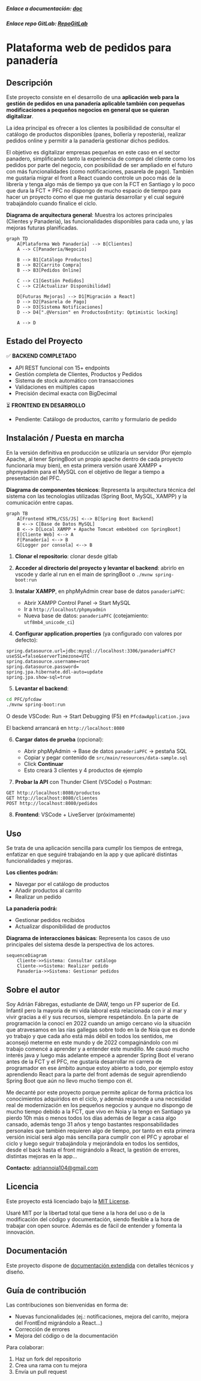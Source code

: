 ##### Enlace a documentación: [doc](doc/doc.md)
##### Enlace repo GitLab: [RepoGitLab](https://gitlab.iessanclemente.net/dawd/a22adrianfh)
# Plataforma web de pedidos para panadería

## Descripción

Este proyecto consiste en el desarrollo de una **aplicación web para la gestión de pedidos en una panadería aplicable también con pequeñas modificaciones a pequeños negocios en general que se quieran digitalizar**.

La idea principal es ofrecer a los clientes la posibilidad de consultar el catálogo de productos disponibles (panes, bollería y repostería), realizar pedidos online y permitir a la panadería gestionar dichos pedidos.

El objetivo es digitalizar empresas pequeñas en este caso en el sector panadero, simplificando tanto la experiencia de compra del cliente como los pedidos por parte del negocio, con posibilidad de ser ampliado en el futuro con más funcionalidades (como notificaciones, pasarela de pago). También me gustaría migrar el front a React cuando controle un poco más de la librería y tenga algo más de tiempo ya que con la FCT en Santiago y lo poco que dura la FCT + PFC no dispongo de mucho espacio de tiempo para hacer un proyecto como el que me gustaría desarrollar y el cual seguiré trabajándolo cuando finalice el ciclo.

**Diagrama de arquitectura general**: Muestra los actores principales (Clientes y Panadería), las funcionalidades disponibles para cada uno, y las mejoras futuras planificadas.

```mermaid
graph TD
    A[Plataforma Web Panadería] --> B[Clientes]
    A --> C[Panadería/Negocio]
    
    B --> B1[Catálogo Productos]
    B --> B2[Carrito Compra]
    B --> B3[Pedidos Online]
    
    C --> C1[Gestión Pedidos]
    C --> C2[Actualizar Disponibilidad]
    
    D[Futuras Mejoras] --> D1[Migración a React]
    D --> D2[Pasarela de Pago]
    D --> D3[Sistema Notificaciones]
    D --> D4[".@Version" en ProductosEntity: Optimistic locking]
    
    A --> D
```

## Estado del Proyecto

✅ **BACKEND COMPLETADO**
- API REST funcional con 15+ endpoints
- Gestión completa de Clientes, Productos y Pedidos
- Sistema de stock automático con transacciones
- Validaciones en múltiples capas
- Precisión decimal exacta con BigDecimal

⏳ **FRONTEND EN DESARROLLO**
- Pendiente: Catálogo de productos, carrito y formulario de pedido

## Instalación / Puesta en marcha

En la versión definitiva en producción se utilizaría un servidor (Por ejemplo Apache, al tener SpringBoot un propio apache dentro de cada proyecto funcionaría muy bien), en esta primera versión usaré XAMPP + phpmyadmin para el MySQL con el objetivo de llegar a tiempo a presentación del PFC.

**Diagrama de componentes técnicos**: Representa la arquitectura técnica del sistema con las tecnologías utilizadas (Spring Boot, MySQL, XAMPP) y la comunicación entre capas.

```mermaid
graph TB
    A[Frontend HTML/CSS/JS] <--> B[Spring Boot Backend]
    B <--> C[Base de Datos MySQL]
    B <--> D[Local XAMPP + Apache Tomcat embebbed con SpringBoot]
    E[Cliente Web] <--> A
    F[Panadería] <--> B
    G[Logger por consola] <--> B
```

1. **Clonar el repositorio**: clonar desde gitlab

2. **Acceder al directorio del proyecto y levantar el backend**: abrirlo en vscode y darle al run en el main de springBoot o `./mvnw spring-boot:run`

3. **Instalar XAMPP**, en phpMyAdmin crear base de datos `panaderiaPFC`:
   - Abrir XAMPP Control Panel → Start MySQL
   - Ir a `http://localhost/phpmyadmin`
   - Nueva base de datos: `panaderiaPFC` (cotejamiento: `utf8mb4_unicode_ci`)

4. **Configurar application.properties** (ya configurado con valores por defecto):
```properties
spring.datasource.url=jdbc:mysql://localhost:3306/panaderiaPFC?useSSL=false&serverTimezone=UTC
spring.datasource.username=root
spring.datasource.password=
spring.jpa.hibernate.ddl-auto=update
spring.jpa.show-sql=true
```

5. **Levantar el backend**:
```bash
cd PFC/pfcdaw
./mvnw spring-boot:run
```
O desde VSCode: Run → Start Debugging (F5) en `PfcdawApplication.java`

El backend arrancará en `http://localhost:8080`

6. **Cargar datos de prueba** (opcional):
   - Abrir phpMyAdmin → Base de datos `panaderiaPFC` → pestaña SQL
   - Copiar y pegar contenido de `src/main/resources/data-sample.sql`
   - Click **Continuar**
   - Esto creará 3 clientes y 4 productos de ejemplo

7. **Probar la API** con Thunder Client (VSCode) o Postman:
```http
GET http://localhost:8080/productos
GET http://localhost:8080/clientes
POST http://localhost:8080/pedidos
```

8. **Frontend**: VSCode + LiveServer (próximamente)

## Uso

Se trata de una aplicación sencilla para cumplir los tiempos de entrega, enfatizar en que seguiré trabajando en la app y que aplicaré distintas funcionalidades y mejoras.

**Los clientes podrán:**
- Navegar por el catálogo de productos
- Añadir productos al carrito
- Realizar un pedido

**La panadería podrá:**
- Gestionar pedidos recibidos
- Actualizar disponibilidad de productos

**Diagrama de interacciones básicas**: Representa los casos de uso principales del sistema desde la perspectiva de los actores.

```mermaid
sequenceDiagram
    Cliente->>Sistema: Consultar catálogo
    Cliente->>Sistema: Realizar pedido
    Panaderia->>Sistema: Gestionar pedidos
```
## Sobre el autor

Soy Adrián Fábregas, estudiante de DAW, tengo un FP superior de Ed. Infantil pero la mayoría de mi vida laboral está relacionada con ir al mar y vivir gracias a él y sus recursos, siempre respetándolo. En la parte de programación la conocí en 2022 cuando un amigo cercano vio la situación que atravesamos en las rías gallegas sobre todo en la de Noia que es donde yo trabajo y que cada año está más débil en todos los sentidos, me aconsejó meterme en este mundo y de 2022 compaginándolo con mi trabajo comencé a aprender y a entender este mundillo. Me causó mucho interés java y luego más adelante empecé a aprender Spring Boot el verano antes de la FCT y el PFC, me gustaría desarrollar mi carrera de programador en ese ámbito aunque estoy abierto a todo, por ejemplo estoy aprendiendo React para la parte del front además de seguir aprendiendo Spring Boot que aún no llevo mucho tiempo con él.

Me decanté por este proyecto porque permite aplicar de forma práctica los conocimientos adquiridos en el ciclo, y además responde a una necesidad real de modernización en los pequeños negocios y aunque no dispongo de mucho tiempo debido a la FCT, que vivo en Noia y la tengo en Santiago ya pierdo 10h más o menos todos los días además de llegar a casa algo cansado, además tengo 31 años y tengo bastantes responsabilidades personales que también requieren algo de tiempo, por tanto en esta primera versión inicial será algo más sencilla para cumplir con el PFC y aprobar el ciclo y luego seguir trabajándola y mejorándola en todos los sentidos, desde el back hasta el front migrándolo a React, la gestión de errores, distintas mejoras en la app...

**Contacto**: adriannoia104@gmail.com

## Licencia

Este proyecto está licenciado bajo la [MIT License](LICENSE).

Usaré MIT por la libertad total que tiene a la hora del uso o de la modificación del código y documentación, siendo flexible a la hora de trabajar con open source. Además es de fácil de entender y fomenta la innovación.

## Documentación

Este proyecto dispone de [documentación extendida](doc/doc.md) con detalles técnicos y diseño.

## Guía de contribución

Las contribuciones son bienvenidas en forma de:
- Nuevas funcionalidades (ej.: notificaciones, mejora del carrito, mejora del FrontEnd migrándolo a React...)
- Corrección de errores
- Mejora del código o de la documentación

Para colaborar:
1. Haz un fork del repositorio
2. Crea una rama con tu mejora
3. Envía un pull request

